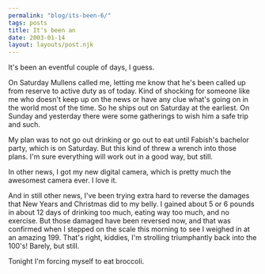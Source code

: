 ```yaml
---
permalink: "blog/its-been-6/"
tags: posts
title: It's been an
date: 2003-01-14
layout: layouts/post.njk
---
```


It's been an eventful couple of days, I guess. 

On Saturday Mullens called me, letting me know that he's been called up from reserve to active duty as of today. Kind of shocking for someone like me who doesn't keep up on the news or have any clue what's going on in the world most of the time. So he ships out on Saturday at the earliest. On Sunday and yesterday there were some gatherings to wish him a safe trip and such.

My plan was to not go out drinking or go out to eat until Fabish's bachelor party, which is on Saturday. But this kind of threw a wrench into those plans. I'm sure everything will work out in a good way, but still.

In other news, I got my new digital camera, which is pretty much the awesomest camera ever. I love it.

And in still other news, I've been trying extra hard to reverse the damages that New Years and Christmas did to my belly. I gained about 5 or 6 pounds in about 12 days of drinking too much, eating way too much, and no exercise. But those damaged have been reversed now, and that was confirmed when I stepped on the scale this morning to see I weighed in at an amazing 199. That's right, kiddies, I'm strolling triumphantly back into the 100's! Barely, but still.

Tonight I'm forcing myself to eat broccoli.